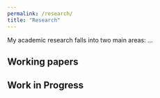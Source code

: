 ```yaml
---
permalink: /research/
title: "Research"
---
```


My academic research falls into two main areas: ...

## Working papers

## Work in Progress


